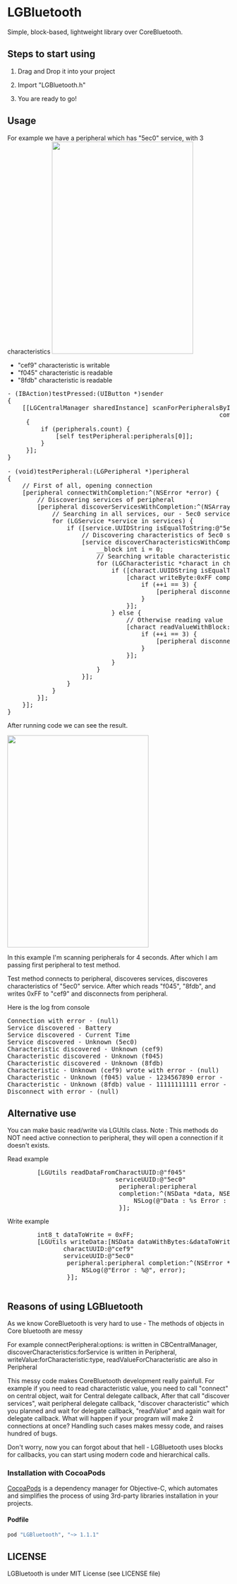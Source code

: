 LGBluetooth
===========

Simple, block-based, lightweight library over CoreBluetooth.

<h2>Steps to start using</h2>

1. Drag and Drop it into your project

2. Import "LGBluetooth.h"

3. You are ready to go!

<h2>Usage</h2>

For example we have a peripheral which has "5ec0" service, with 3 characteristics
<img src="https://raw.github.com/SocialObjects-Software/LGBluetooth/master/Screenshots/1.PNG" width="320" height="480"><br>

* "cef9" characteristic is writable
* "f045" characteristic is readable
* "8fdb" characteristic is readable

<pre>
- (IBAction)testPressed:(UIButton *)sender
{
    [[LGCentralManager sharedInstance] scanForPeripheralsByInterval:4
                                                         completion:^(NSArray *peripherals)
     {
         if (peripherals.count) {
             [self testPeripheral:peripherals[0]];
         }
     }];
}

- (void)testPeripheral:(LGPeripheral *)peripheral
{   
    // First of all, opening connection
    [peripheral connectWithCompletion:^(NSError *error) {
        // Discovering services of peripheral
        [peripheral discoverServicesWithCompletion:^(NSArray *services, NSError *error) {
            // Searching in all services, our - 5ec0 service
            for (LGService *service in services) {
                if ([service.UUIDString isEqualToString:@"5ec0"]) {
                    // Discovering characteristics of 5ec0 service
                    [service discoverCharacteristicsWithCompletion:^(NSArray *characteristics, NSError *error) {
                        __block int i = 0;
                        // Searching writable characteristic - cef9
                        for (LGCharacteristic *charact in characteristics) {
                            if ([charact.UUIDString isEqualToString:@"cef9"]) {
                                [charact writeByte:0xFF completion:^(NSError *error) {
                                    if (++i == 3) {
                                        [peripheral disconnectWithCompletion:nil];
                                    }
                                }];
                            } else {
                                // Otherwise reading value
                                [charact readValueWithBlock:^(NSData *data, NSError *error) {
                                    if (++i == 3) {
                                        [peripheral disconnectWithCompletion:nil];
                                    }
                                }];
                            }
                        }
                    }];
                }
            }
        }];
    }];
}
</pre>

After running code we can see the result.

<img src="https://raw.github.com/SocialObjects-Software/LGBluetooth/master/Screenshots/5.PNG" width="320" height="480"><br>

In this example I'm scanning peripherals for 4 seconds.
After which I am passing first peripheral to test method.

Test method connects to peripheral, discoveres services, discoveres characteristics of "5ec0" service.
After which reads "f045", "8fdb", and writes 0xFF to "cef9" and disconnects from peripheral.

Here is the log from console 
<pre>
Connection with error - (null)
Service discovered - Battery
Service discovered - Current Time
Service discovered - Unknown (5ec0)
Characteristic discovered - Unknown (cef9)
Characteristic discovered - Unknown (f045)
Characteristic discovered - Unknown (8fdb)
Characteristic - Unknown (cef9) wrote with error - (null)
Characteristic - Unknown (f045) value - 1234567890 error - 
Characteristic - Unknown (8fdb) value - 11111111111 error - (null)
Disconnect with error - (null)
</pre>

<h2>Alternative use</h2>

You can make basic read/write via LGUtils class.
Note : This methods do NOT need active connection to peripheral,
they will open a connection if it doesn't exists.

Read example
<pre>
        [LGUtils readDataFromCharactUUID:@"f045"
                             serviceUUID:@"5ec0"
                              peripheral:peripheral
                              completion:^(NSData *data, NSError *error) {
                                  NSLog(@"Data : %s Error : %@", (char *)[data bytes], error);
                              }];
</pre>

Write example
<pre>
        int8_t dataToWrite = 0xFF;
        [LGUtils writeData:[NSData dataWithBytes:&dataToWrite length:sizeof(dataToWrite)]
               charactUUID:@"cef9"
               serviceUUID:@"5ec0"
                peripheral:peripheral completion:^(NSError *error) {
                    NSLog(@"Error : %@", error);
                }];

</pre>

<h2>Reasons of using LGBluetooth</h2>
As we know CoreBluetooth is very hard to use - 
The methods of objects in Core bluetooth are messy

For example connectPeripheral:options: is written in CBCentralManager,
discoverCharacteristics:forService is written in Peripheral,
writeValue:forCharacteristic:type, readValueForCharacteristic are also in Peripheral

This messy code makes CoreBluetooth development really painfull.
For example if you need to read characteristic value, you need to call "connect" on central object, wait for Central delegate callback,
After that call "discover services", wait peripheral delegate callback, "discover characteristic" which you planned and wait for delegate callback, "readValue" and again wait for delegate callback.
What will happen if your program will make 2 connections at once?
Handling such cases makes messy code, and raises hundred of bugs.

Don't worry, now you can forgot about that hell - LGBluetooth uses blocks for callbacks, you can start using modern code and hierarchical calls.


### Installation with CocoaPods

[CocoaPods](http://cocoapods.org) is a dependency manager for Objective-C, which automates and simplifies the process of using 3rd-party libraries installation in your projects.

#### Podfile

```ruby
pod "LGBluetooth", "~> 1.1.1"
```

<h2>LICENSE</h2>
LGBluetooth is under MIT License (see LICENSE file)

